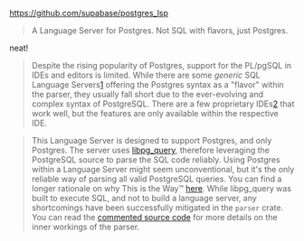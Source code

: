 https://github.com/supabase/postgres_lsp

> A Language Server for Postgres. Not SQL with flavors, just Postgres.

neat!

> Despite the rising popularity of Postgres, support for the PL/pgSQL in IDEs and editors is limited. While there are some _generic_ SQL Language Servers[1](https://github.com/supabase/postgres_lsp#user-content-fn-1-5e666cb9001b13365e41a573df7bb596) offering the Postgres syntax as a "flavor" within the parser, they usually fall short due to the ever-evolving and complex syntax of PostgreSQL. There are a few proprietary IDEs[2](https://github.com/supabase/postgres_lsp#user-content-fn-2-5e666cb9001b13365e41a573df7bb596) that work well, but the features are only available within the respective IDE.

> This Language Server is designed to support Postgres, and only Postgres. The server uses [libpg_query](https://github.com/pganalyze/libpg_query), therefore leveraging the PostgreSQL source to parse the SQL code reliably. Using Postgres within a Language Server might seem unconventional, but it's the only reliable way of parsing all valid PostgreSQL queries. You can find a longer rationale on why This is the Way™ [here](https://pganalyze.com/blog/parse-postgresql-queries-in-ruby). While libpg_query was built to execute SQL, and not to build a language server, any shortcomings have been successfully mitigated in the `parser` crate. You can read the [commented source code](https://github.com/supabase/postgres_lsp/blob/main/crates/parser/src/lib.rs) for more details on the inner workings of the parser.